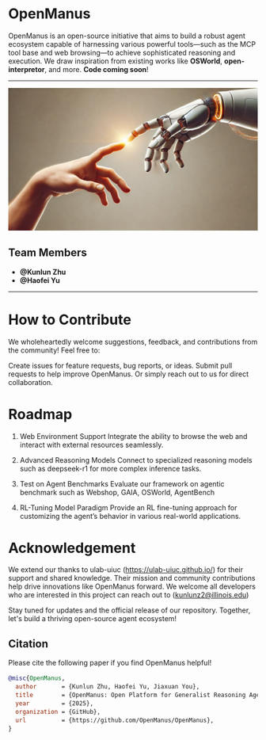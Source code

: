 # OpenManus

OpenManus is an open-source initiative that aims to build a robust agent ecosystem capable of harnessing various powerful tools—such as the MCP tool base and web browsing—to achieve sophisticated reasoning and execution. We draw inspiration from existing works like **OSWorld**, **open-interpretor**, and more. **Code coming soon**!

---

<div style="display: flex; justify-content: center;">
  <div style="width: 100; transform: scale(1.0);">
    <img src="assets/manus.jpg" style="width: 100%;" alt="marble">
  </div>
</div>



## Team Members
- **@Kunlun Zhu**
- **@Haofei Yu**

---

# How to Contribute
We wholeheartedly welcome suggestions, feedback, and contributions from the community! Feel free to:

Create issues for feature requests, bug reports, or ideas.
Submit pull requests to help improve OpenManus.
Or simply reach out to us for direct collaboration.

# Roadmap
1. Web Environment Support
Integrate the ability to browse the web and interact with external resources seamlessly.

2. Advanced Reasoning Models
Connect to specialized reasoning models such as deepseek-r1 for more complex inference tasks.

3. Test on Agent Benchmarks
Evaluate our framework on agentic benchmark such as Webshop, GAIA, OSWorld, AgentBench

4. RL-Tuning Model Paradigm
Provide an RL fine-tuning approach for customizing the agent’s behavior in various real-world applications.

# Acknowledgement
We extend our thanks to ulab-uiuc (https://ulab-uiuc.github.io/) for their support and shared knowledge. Their mission and community contributions help drive innovations like OpenManus forward.
We welcome all developers who are interested in this project can reach out to (kunlunz2@illinois.edu)

Stay tuned for updates and the official release of our repository. Together, let's build a thriving open-source agent ecosystem!

## Citation
Please cite the following paper if you find OpenManus helpful!
```bibtex
@misc{OpenManus,
  author       = {Kunlun Zhu, Haofei Yu, Jiaxuan You},
  title        = {OpenManus: Open Platform for Generalist Reasoning Agents},
  year         = {2025},
  organization = {GitHub},
  url          = {https://github.com/OpenManus/OpenManus},
}
```